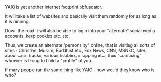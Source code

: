 YAIO is yet another internet footprint obfuscator.

It will take a list of websites and basically visit them randomly for as long as it is running.

Down the road it will also be able to login into your "alternate" social media accounts, keep cookies etc. etc.

Thus, we create an alternate "personality" online, that is visiting all sorts of sites - Christian, Muslim, Buddhist etc., Fox News, CNN, MSNBC, sites about cars, trucks, various hobbies, shopping etc., thus "confusing" whoever is trying to build a "profile" of you.

If many people ran the same thing like YAIO - how would they know who is who?